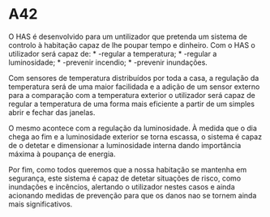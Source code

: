 # A42
O HAS é desenvolvido para um untilizador que pretenda um sistema de controlo à habitação capaz de lhe poupar tempo e dinheiro.
  Com o HAS o utilizador será capaz de:
    * -regular a temperatura;
    * -regular a luminosidade;
    * -prevenir incendio;
    * -prevenir inundações.  
    
  Com sensores de temperatura distribuídos por toda a casa, a regulação da temperatura será de uma maior facilidada e a adição de um sensor externo para a comparação com a temperatura exterior o utilizador será capaz de regular a temperatura de uma forma mais eficiente a partir de um simples abrir e fechar das janelas.  
  
  O mesmo acontece com a regulação da luminosidade. À medida que o dia chega ao fim e a luminosidade exterior se torna escassa, o sistema é capaz de o detetar e dimensionar a luminosidade interna dando importância máxima à poupança de energia.  
  
  Por fim, como todos queremos que a nossa habitação se mantenha em segurança, este sistema é capaz de detetar situações de risco, como inundações e incêncios, alertando o utilizador nestes casos e ainda acionando medidas de prevenção para que os danos nao se tornem ainda mais significativos.
